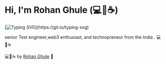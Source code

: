 # Hi, I'm Rohan Ghule (💻💖☕)




[![Typing SVG](https://readme-typing-svg.herokuapp.com?font=comfortaa&color=016EEA&size=24&width=500&lines=Software+Engineer;web+Developer+and+Technopreneur!;Nice+to+meet+you...)](https://git.io/typing-svg)

senior Test engineer,web3 enthusiast, and technopreneur from the India . 💻💖☕


💻💖☕ by [Rohan Ghule](https://xylitedge.github.io/rohanghule.in/)
🙏

[personal website]: https://rohanghule.com
[business website]: https://xylitedge.com.com
[biolink]: https://bio.link/xylitedge
[facebook]: https://facebook.com/xylitedgeofficial
[twitter]: https://twitter.com/xylitedge
[instagram]: https://instagram.com/xylitedge
[youtube]: https://youtube.com/xylitedge

